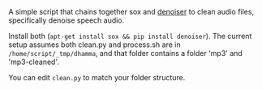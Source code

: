 A simple script that chains together sox and [denoiser](https://pypi.org/project/denoiser/) to clean 
audio files, specifically denoise speech audio.

Install both (`apt-get install sox && pip install denoiser`). The current setup assumes
both clean.py and process.sh are in `/home/script/_tmp/dhamma`, and that folder contains a
folder 'mp3' and 'mp3-cleaned'.

You can edit `clean.py` to match your folder structure. 

